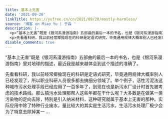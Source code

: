 ```yaml
---
title: 基本上无害
date: '2021-09-20'
linkTitle: https://yufree.cn/cn/2021/09/20/mostly-harmless/
source: '博客 on Miao Yu | 于淼 '
description: |-
  <p>“基本上无害”既是《银河系漫游指南》五部曲的最后一本的书名，也是《银河系漫游指南》里对地球的描述，最近我是越来越体会到这个描述的准确了。</p>
  <p>先看看科研，我以前经常揶揄现在的科研是定语式研究，毕竟通用规律大概率别人已经发现了，所以职业科研人员很多都去搞细分领域了。举个例子，活性污泥法这种城市污水处理手段已经应用了一百多年了，到现在也是新污水厂设计时首先被考虑的技术路线。那么搞污水处理那帮人这些年都在干什么呢？大多数是在做某一类污染物的定向去除，特别是引入纳米材料，这种研究就属于基本上无害的那种。实际应用中除了特种行业废水，量比较大的其实是生活污水，生活污水处理厂极少会为了特意去除掉某一 ...
disable_comments: true
---
```

<p>“基本上无害”既是《银河系漫游指南》五部曲的最后一本的书名，也是《银河系漫游指南》里对地球的描述，最近我是越来越体会到这个描述的准确了。</p>
<p>先看看科研，我以前经常揶揄现在的科研是定语式研究，毕竟通用规律大概率别人已经发现了，所以职业科研人员很多都去搞细分领域了。举个例子，活性污泥法这种城市污水处理手段已经应用了一百多年了，到现在也是新污水厂设计时首先被考虑的技术路线。那么搞污水处理那帮人这些年都在干什么呢？大多数是在做某一类污染物的定向去除，特别是引入纳米材料，这种研究就属于基本上无害的那种。实际应用中除了特种行业废水，量比较大的其实是生活污水，生活污水处理厂极少会为了特意去除掉某一 ...